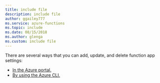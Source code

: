 ```yaml
---
title: include file
description: include file
author: ggailey777
ms.service: azure-functions
ms.topic: include
ms.date: 08/15/2018
ms.author: glenga
ms.custom: include file
---
```


There are several ways that you can add, update, and delete function app settings:

+ [In the Azure portal.](../articles/azure-functions/functions-how-to-use-azure-function-app-settings.md#settings)
+ [By using the Azure CLI.](/cli/azure/functionapp/config/appsettings#az-functionapp-config-appsettings-set)
